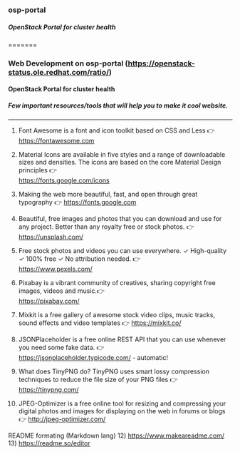 ### osp-portal
##### OpenStack Portal for cluster health

=======
### Web Development on osp-portal (https://openstack-status.ole.redhat.com/ratio/)
#### OpenStack Portal for cluster health

##### Few important resources/tools that will help you to make it cool website.
-------------------------------------------------------------------------
1) Font Awesome is a font and icon toolkit based on CSS and Less :point_right:	
https://fontawesome.com 

2) Material Icons are available in five styles and a range of downloadable sizes and densities. The icons are based on the core Material Design principles :point_right:	
https://fonts.google.com/icons 

3) Making the web more beautiful, fast, and open through great typography :point_right:	
https://fonts.google.com 

4) Beautiful, free images and photos that you can download and use for any project. Better than any royalty free or stock photos. :point_right:	
https://unsplash.com/ 

5) Free stock photos and videos you can use everywhere. ✓ High-quality ✓ 100% free ✓ No attribution needed. :point_right:	
https://www.pexels.com/ 

6) Pixabay is a vibrant community of creatives, sharing copyright free images, videos and music.:point_right:	
https://pixabay.com/ 

7) Mixkit is a free gallery of awesome stock video clips, music tracks, sound effects and video templates :point_right:	
https://mixkit.co/ 

8) JSONPlaceholder is a free online REST API that you can use whenever you need some fake data. :point_right:	
https://jsonplaceholder.typicode.com/ - automatic!

9) What does TinyPNG do? TinyPNG uses smart lossy compression techniques to reduce the file size of your PNG files :point_right:	
https://tinypng.com/ 

10) JPEG-Optimizer is a free online tool for resizing and compressing your digital photos and images for displaying on the web in forums or blogs :point_right:	
http://jpeg-optimizer.com/

README formating (Markdown lang)
12)  https://www.makeareadme.com/
13) https://readme.so/editor
